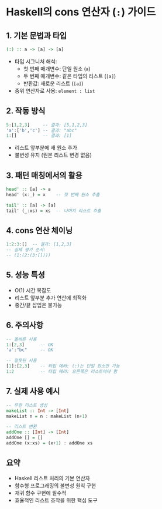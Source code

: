 # Haskell의 cons 연산자 (`:`) 가이드

## 1. 기본 문법과 타입
```haskell
(:) :: a -> [a] -> [a]
```
* 타입 시그니처 해석:
  * 첫 번째 매개변수: 단일 원소 (`a`)
  * 두 번째 매개변수: 같은 타입의 리스트 (`[a]`)
  * 반환값: 새로운 리스트 (`[a]`)
* 중위 연산자로 사용: `element : list`

## 2. 작동 방식
```haskell
5:[1,2,3]     -- 결과: [5,1,2,3]
'a':['b','c'] -- 결과: "abc"
1:[]          -- 결과: [1]
```
* 리스트 앞부분에 새 원소 추가
* 불변성 유지 (원본 리스트 변경 없음)

## 3. 패턴 매칭에서의 활용
```haskell
head' :: [a] -> a
head' (x:_) = x    -- 첫 번째 원소 추출

tail' :: [a] -> [a]
tail' (_:xs) = xs  -- 나머지 리스트 추출
```

## 4. cons 연산 체이닝
```haskell
1:2:3:[]  -- 결과: [1,2,3]
-- 실제 평가 순서:
-- (1:(2:(3:[])))
```

## 5. 성능 특성
* O(1) 시간 복잡도
* 리스트 앞부분 추가 연산에 최적화
* 중간/끝 삽입은 불가능

## 6. 주의사항
```haskell
-- 올바른 사용
1:[2,3]      -- OK
'a':"bc"     -- OK

-- 잘못된 사용
[1]:[2,3]    -- 타입 에러: (:)는 단일 원소만 가능
1:2          -- 타입 에러: 오른쪽은 리스트여야 함
```

## 7. 실제 사용 예시
```haskell
-- 무한 리스트 생성
makeList :: Int -> [Int]
makeList n = n : makeList (n+1)

-- 리스트 변환
addOne :: [Int] -> [Int]
addOne [] = []
addOne (x:xs) = (x+1) : addOne xs
```

## 요약
* Haskell 리스트 처리의 기본 연산자
* 함수형 프로그래밍의 불변성 원칙 구현
* 재귀 함수 구현에 필수적
* 효율적인 리스트 조작을 위한 핵심 도구